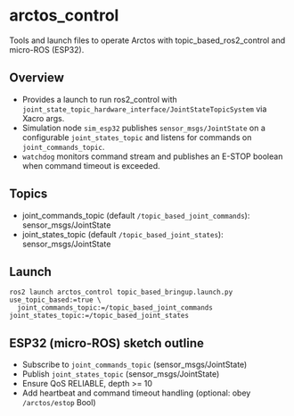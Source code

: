 # arctos_control

Tools and launch files to operate Arctos with topic_based_ros2_control and micro-ROS (ESP32).

## Overview
- Provides a launch to run ros2_control with `joint_state_topic_hardware_interface/JointStateTopicSystem` via Xacro args.
- Simulation node `sim_esp32` publishes `sensor_msgs/JointState` on a configurable `joint_states_topic` and listens for commands on `joint_commands_topic`.
- `watchdog` monitors command stream and publishes an E-STOP boolean when command timeout is exceeded.

## Topics
- joint_commands_topic (default `/topic_based_joint_commands`): sensor_msgs/JointState
- joint_states_topic (default `/topic_based_joint_states`): sensor_msgs/JointState

## Launch
```
ros2 launch arctos_control topic_based_bringup.launch.py use_topic_based:=true \
  joint_commands_topic:=/topic_based_joint_commands joint_states_topic:=/topic_based_joint_states
```

## ESP32 (micro-ROS) sketch outline
- Subscribe to `joint_commands_topic` (sensor_msgs/JointState)
- Publish `joint_states_topic` (sensor_msgs/JointState)
- Ensure QoS RELIABLE, depth >= 10
- Add heartbeat and command timeout handling (optional: obey `/arctos/estop` Bool)
